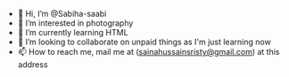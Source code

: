 - 👋 Hi, I’m @Sabiha-saabi
- 👀 I’m interested in photography
- 🌱 I’m currently learning HTML 
- 💞️ I’m looking to collaborate on unpaid things as I'm just learning now
- 📫 How to reach me, mail me at (sainahussainsristy@gmail.com) at this address

<!---
Sabiha-saabi/Sabiha-saabi is a ✨ special ✨ repository because its `README.md` (this file) appears on your GitHub profile.
You can click the Preview link to take a look at your changes.
--->
